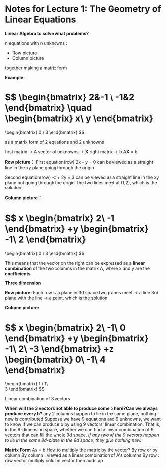 # Notes for Lecture 1: The Geometry of Linear Equations

**Linear Algebra to solve what problems?**

n equations with n unknowns :

* Row picture
* Column picture

together making a matrix form

**Example:**

$$
\begin{bmatrix}
2&-1 \\
-1&2
\end{bmatrix}
\quad
\begin{bmatrix}
x\\
y
\end{bmatrix}
=
\begin{bmatrix}
0 \\
3
\end{bmatrix}
$$

as a matrix form of 2 equations and 2 unknowns

first matrix -> A
vector of unknowns -> **X**
right matrix -> b
A**X** = b

**Row picture：**
First equation(row) 2x - y = 0 can be viewed as a straight line in the xy plane going through the origin


Second equation(row) -x + 2y = 3 can be viewed as a straight line in the xy plane not going through the origin
The two lines meet at (1,2), which is the solution

**Column picture：**

$$
x
\begin{bmatrix}
2\\
-1
\end{bmatrix}
+y
\begin{bmatrix}
-1\\
2
\end{bmatrix}
=
\begin{bmatrix}
0 \\
3
\end{bmatrix}
$$

This means that the vector on the right can be expressed as a **linear combination** of the two columns in the matrix A, where x and y are the **coefficients**.

**Three dimension**

**Row picture:**
Each row is a plane in 3d space
two planes meet -> a line
3rd plane with the line -> a point, which is the solution

**Column picture:**

$$
x
\begin{bmatrix}
2\\
-1\\
0
\end{bmatrix}
+y
\begin{bmatrix}
-1\\
2\\
-3
\end{bmatrix}
+z
\begin{bmatrix}
0\\
-1\\
4
\end{bmatrix}
=
\begin{bmatrix}
1 \\
1\\   
3
\end{bmatrix}
$$

Linear combination of 3 vectors

**When will the 3 vectors not able to produce some b here?Can we always produce every b?**
any 2 columns happen to lie in the same plane, nothing new is contributed
Suppose we have 9 equations and 9 unknowns, we want to know if we can produce b by using 9 vectors' linear combination.
That is, in the 9-dimension space, whether we can find a linear combination of 9 vectors that can fill the whole 9d space.
*If any two of the 9 vectors happen to lie in the same 8d-plane in the 9d space, they give nothing new.*

**Matrix Form**
A*x* = b
How to multiply the matrix by the vector?
By row or by column
By column : viewed as a linear combination of A's columns
By row : row vector multiply column vector then adds up
